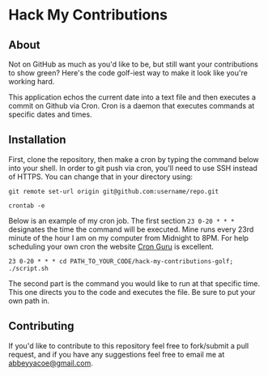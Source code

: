 # Hack My Contributions

## About
Not on GitHub as much as you'd like to be, but still want your contributions to show green? Here's the code golf-iest way to make it look like you're working hard.

This application echos the current date into a text file and then executes a commit on Github via Cron. Cron is a daemon that executes commands at specific dates and times.


## Installation
First, clone the repository, then make a cron by typing the command below into your shell. In order to git push via cron, you'll need to use SSH instead of HTTPS. You can change that in your directory using:

```
git remote set-url origin git@github.com:username/repo.git

```


```
crontab -e
```
Below is an example of my cron job. The first section `23 0-20 * * *` designates the time the command will be executed. Mine runs every 23rd minute of the hour I am on my computer from Midnight to 8PM. For help scheduling your own cron the website [Cron Guru](https://crontab.guru/) is excellent.

```
23 0-20 * * * cd PATH_TO_YOUR_CODE/hack-my-contributions-golf; ./script.sh
```

The second part is the command you would like to run at that specific time. This one directs you to the code and executes the file. Be sure to put your own path in.

## Contributing
If you'd like to contribute to this repository feel free to fork/submit a pull request, and if you have any suggestions feel free to email me at abbeyyacoe@gmail.com.
